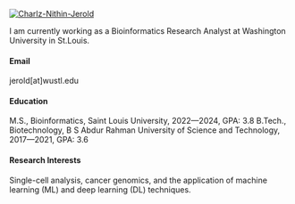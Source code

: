 

[![Charlz-Nithin-Jerold](https://img.shields.io/badge/Charlz-Nithin-Jerold?style=flat&logo=github&color=blue
)](https://github.com/cnithin7)

I am currently working as a Bioinformatics Research Analyst at Washington University in St.Louis.

#### Email
jerold[at]wustl.edu

#### Education
M.S., Bioinformatics, Saint Louis University, 2022—2024, GPA: 3.8
B.Tech., Biotechnology, B S Abdur Rahman University of Science and Technology, 2017—2021, GPA: 3.6

#### Research Interests
Single-cell analysis, cancer genomics, and the application of machine learning (ML) and deep learning (DL) techniques.

